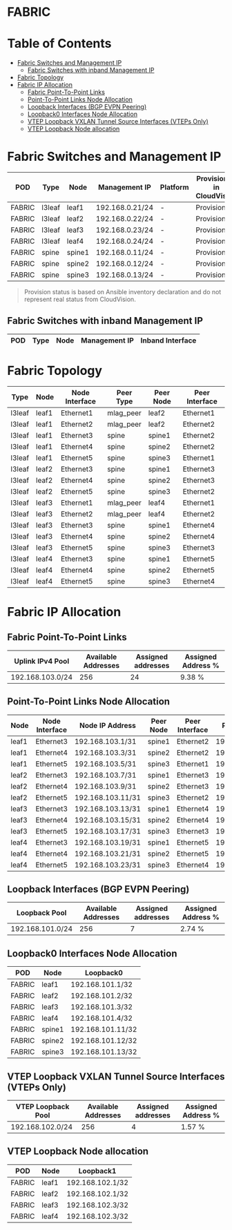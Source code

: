 # FABRIC

# Table of Contents

- [Fabric Switches and Management IP](#fabric-switches-and-management-ip)
  - [Fabric Switches with inband Management IP](#fabric-switches-with-inband-management-ip)
- [Fabric Topology](#fabric-topology)
- [Fabric IP Allocation](#fabric-ip-allocation)
  - [Fabric Point-To-Point Links](#fabric-point-to-point-links)
  - [Point-To-Point Links Node Allocation](#point-to-point-links-node-allocation)
  - [Loopback Interfaces (BGP EVPN Peering)](#loopback-interfaces-bgp-evpn-peering)
  - [Loopback0 Interfaces Node Allocation](#loopback0-interfaces-node-allocation)
  - [VTEP Loopback VXLAN Tunnel Source Interfaces (VTEPs Only)](#vtep-loopback-vxlan-tunnel-source-interfaces-vteps-only)
  - [VTEP Loopback Node allocation](#vtep-loopback-node-allocation)

# Fabric Switches and Management IP

| POD | Type | Node | Management IP | Platform | Provisioned in CloudVision |
| --- | ---- | ---- | ------------- | -------- | -------------------------- |
| FABRIC | l3leaf | leaf1 | 192.168.0.21/24 | - | Provisioned |
| FABRIC | l3leaf | leaf2 | 192.168.0.22/24 | - | Provisioned |
| FABRIC | l3leaf | leaf3 | 192.168.0.23/24 | - | Provisioned |
| FABRIC | l3leaf | leaf4 | 192.168.0.24/24 | - | Provisioned |
| FABRIC | spine | spine1 | 192.168.0.11/24 | - | Provisioned |
| FABRIC | spine | spine2 | 192.168.0.12/24 | - | Provisioned |
| FABRIC | spine | spine3 | 192.168.0.13/24 | - | Provisioned |

> Provision status is based on Ansible inventory declaration and do not represent real status from CloudVision.

## Fabric Switches with inband Management IP
| POD | Type | Node | Management IP | Inband Interface |
| --- | ---- | ---- | ------------- | ---------------- |

# Fabric Topology

| Type | Node | Node Interface | Peer Type | Peer Node | Peer Interface |
| ---- | ---- | -------------- | --------- | ----------| -------------- |
| l3leaf | leaf1 | Ethernet1 | mlag_peer | leaf2 | Ethernet1 |
| l3leaf | leaf1 | Ethernet2 | mlag_peer | leaf2 | Ethernet2 |
| l3leaf | leaf1 | Ethernet3 | spine | spine1 | Ethernet2 |
| l3leaf | leaf1 | Ethernet4 | spine | spine2 | Ethernet2 |
| l3leaf | leaf1 | Ethernet5 | spine | spine3 | Ethernet1 |
| l3leaf | leaf2 | Ethernet3 | spine | spine1 | Ethernet3 |
| l3leaf | leaf2 | Ethernet4 | spine | spine2 | Ethernet3 |
| l3leaf | leaf2 | Ethernet5 | spine | spine3 | Ethernet2 |
| l3leaf | leaf3 | Ethernet1 | mlag_peer | leaf4 | Ethernet1 |
| l3leaf | leaf3 | Ethernet2 | mlag_peer | leaf4 | Ethernet2 |
| l3leaf | leaf3 | Ethernet3 | spine | spine1 | Ethernet4 |
| l3leaf | leaf3 | Ethernet4 | spine | spine2 | Ethernet4 |
| l3leaf | leaf3 | Ethernet5 | spine | spine3 | Ethernet3 |
| l3leaf | leaf4 | Ethernet3 | spine | spine1 | Ethernet5 |
| l3leaf | leaf4 | Ethernet4 | spine | spine2 | Ethernet5 |
| l3leaf | leaf4 | Ethernet5 | spine | spine3 | Ethernet4 |

# Fabric IP Allocation

## Fabric Point-To-Point Links

| Uplink IPv4 Pool | Available Addresses | Assigned addresses | Assigned Address % |
| ---------------- | ------------------- | ------------------ | ------------------ |
| 192.168.103.0/24 | 256 | 24 | 9.38 % |

## Point-To-Point Links Node Allocation

| Node | Node Interface | Node IP Address | Peer Node | Peer Interface | Peer IP Address |
| ---- | -------------- | --------------- | --------- | -------------- | --------------- |
| leaf1 | Ethernet3 | 192.168.103.1/31 | spine1 | Ethernet2 | 192.168.103.0/31 |
| leaf1 | Ethernet4 | 192.168.103.3/31 | spine2 | Ethernet2 | 192.168.103.2/31 |
| leaf1 | Ethernet5 | 192.168.103.5/31 | spine3 | Ethernet1 | 192.168.103.4/31 |
| leaf2 | Ethernet3 | 192.168.103.7/31 | spine1 | Ethernet3 | 192.168.103.6/31 |
| leaf2 | Ethernet4 | 192.168.103.9/31 | spine2 | Ethernet3 | 192.168.103.8/31 |
| leaf2 | Ethernet5 | 192.168.103.11/31 | spine3 | Ethernet2 | 192.168.103.10/31 |
| leaf3 | Ethernet3 | 192.168.103.13/31 | spine1 | Ethernet4 | 192.168.103.12/31 |
| leaf3 | Ethernet4 | 192.168.103.15/31 | spine2 | Ethernet4 | 192.168.103.14/31 |
| leaf3 | Ethernet5 | 192.168.103.17/31 | spine3 | Ethernet3 | 192.168.103.16/31 |
| leaf4 | Ethernet3 | 192.168.103.19/31 | spine1 | Ethernet5 | 192.168.103.18/31 |
| leaf4 | Ethernet4 | 192.168.103.21/31 | spine2 | Ethernet5 | 192.168.103.20/31 |
| leaf4 | Ethernet5 | 192.168.103.23/31 | spine3 | Ethernet4 | 192.168.103.22/31 |

## Loopback Interfaces (BGP EVPN Peering)

| Loopback Pool | Available Addresses | Assigned addresses | Assigned Address % |
| ------------- | ------------------- | ------------------ | ------------------ |
| 192.168.101.0/24 | 256 | 7 | 2.74 % |

## Loopback0 Interfaces Node Allocation

| POD | Node | Loopback0 |
| --- | ---- | --------- |
| FABRIC | leaf1 | 192.168.101.1/32 |
| FABRIC | leaf2 | 192.168.101.2/32 |
| FABRIC | leaf3 | 192.168.101.3/32 |
| FABRIC | leaf4 | 192.168.101.4/32 |
| FABRIC | spine1 | 192.168.101.11/32 |
| FABRIC | spine2 | 192.168.101.12/32 |
| FABRIC | spine3 | 192.168.101.13/32 |

## VTEP Loopback VXLAN Tunnel Source Interfaces (VTEPs Only)

| VTEP Loopback Pool | Available Addresses | Assigned addresses | Assigned Address % |
| --------------------- | ------------------- | ------------------ | ------------------ |
| 192.168.102.0/24 | 256 | 4 | 1.57 % |

## VTEP Loopback Node allocation

| POD | Node | Loopback1 |
| --- | ---- | --------- |
| FABRIC | leaf1 | 192.168.102.1/32 |
| FABRIC | leaf2 | 192.168.102.1/32 |
| FABRIC | leaf3 | 192.168.102.3/32 |
| FABRIC | leaf4 | 192.168.102.3/32 |
